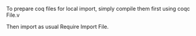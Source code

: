 To prepare coq files for local import, simply compile them first using 
  coqc File.v

Then import as usual
  Require Import File.
